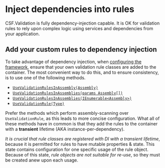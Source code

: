 # Inject dependencies into rules

CSF.Validation is fully dependency-injection capable.
It is OK for validation rules to rely upon complex logic using services and dependencies from your application.

## Add your custom rules to dependency injection

To take advantage of dependency injection, when [configuring the framework], ensure that your own validation rule classes are added to the container.
The most convenient way to do this, and to ensure consistency, is to use one of the following methods.

* [`UseValidationRulesInAssembly(Assembly)`]
* [`UseValidationRulesInAssemblies(params Assembly[])`][1]
* [`UseValidationRulesInAssemblies(IEnumerable<Assembly>)`]
* [`UseValidationRule(Type)`]

Prefer the methods which perform assembly-scanning over `UseValidationRule`, as this leads to more concise configuration.
What all of these methods have in common is that they add the rules to the container with a **transient** lifetime (AKA instance-per-dependency).

_It is crucial that rule classes are registered with DI with a transient lifetime_, because it is permitted for rules to have mutable properties & state.
This state contains configuration for one specific usage of the rule object.
Because of this state, _rule objects are not suitable for re-use_, so they must be created anew upon each usage.

[configuring the framework]:../ConfigureTheFramework.md
[`UseValidationRulesInAssembly(Assembly)`]:xref:CSF.Validation.ServiceCollectionExtensions.UseValidationRulesInAssembly(Microsoft.Extensions.DependencyInjection.IServiceCollection,System.Reflection.Assembly)
[1]:xref:CSF.Validation.ServiceCollectionExtensions.UseValidationRulesInAssemblies(Microsoft.Extensions.DependencyInjection.IServiceCollection,System.Reflection.Assembly[])
[`UseValidationRulesInAssemblies(IEnumerable<Assembly>)`]:xref:CSF.Validation.ServiceCollectionExtensions.UseValidationRulesInAssemblies(Microsoft.Extensions.DependencyInjection.IServiceCollection,System.Collections.Generic.IEnumerable{System.Reflection.Assembly})
[`UseValidationRule(Type)`]:xref:CSF.Validation.ServiceCollectionExtensions.UseValidationRule(Microsoft.Extensions.DependencyInjection.IServiceCollection,System.Type)
